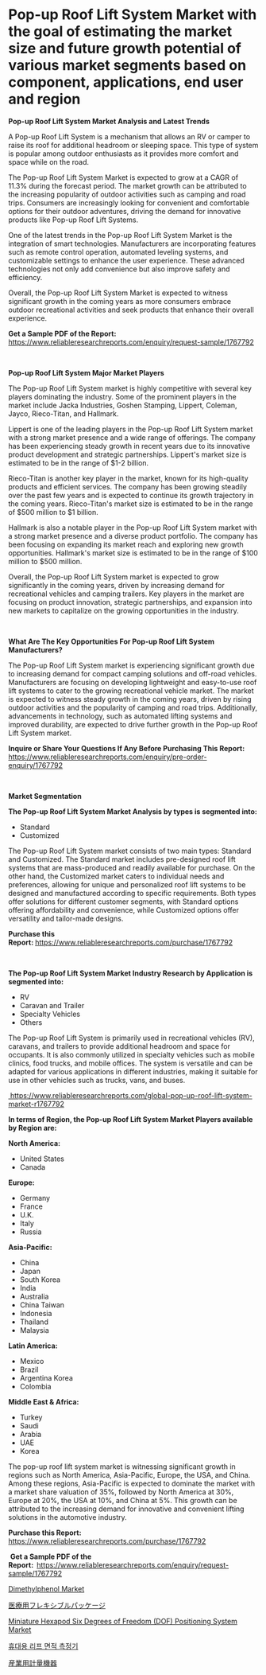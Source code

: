 <p><h1>Pop-up Roof Lift System Market with the goal of estimating the market size and future growth potential of various market segments based on component, applications, end user and region</h1></p><p><strong>Pop-up Roof Lift System Market Analysis and Latest Trends</strong></p>
<p><p>A Pop-up Roof Lift System is a mechanism that allows an RV or camper to raise its roof for additional headroom or sleeping space. This type of system is popular among outdoor enthusiasts as it provides more comfort and space while on the road.</p><p>The Pop-up Roof Lift System Market is expected to grow at a CAGR of 11.3% during the forecast period. The market growth can be attributed to the increasing popularity of outdoor activities such as camping and road trips. Consumers are increasingly looking for convenient and comfortable options for their outdoor adventures, driving the demand for innovative products like Pop-up Roof Lift Systems.</p><p>One of the latest trends in the Pop-up Roof Lift System Market is the integration of smart technologies. Manufacturers are incorporating features such as remote control operation, automated leveling systems, and customizable settings to enhance the user experience. These advanced technologies not only add convenience but also improve safety and efficiency.</p><p>Overall, the Pop-up Roof Lift System Market is expected to witness significant growth in the coming years as more consumers embrace outdoor recreational activities and seek products that enhance their overall experience.</p></p>
<p><strong>Get a Sample PDF of the Report:&nbsp;</strong> <a href="https://www.reliableresearchreports.com/enquiry/request-sample/1767792">https://www.reliableresearchreports.com/enquiry/request-sample/1767792</a></p>
<p>&nbsp;</p>
<p><strong>Pop-up Roof Lift System Major Market Players</strong></p>
<p><p>The Pop-up Roof Lift System market is highly competitive with several key players dominating the industry. Some of the prominent players in the market include Jacka Industries, Goshen Stamping, Lippert, Coleman, Jayco, Rieco-Titan, and Hallmark.</p><p>Lippert is one of the leading players in the Pop-up Roof Lift System market with a strong market presence and a wide range of offerings. The company has been experiencing steady growth in recent years due to its innovative product development and strategic partnerships. Lippert's market size is estimated to be in the range of $1-2 billion.</p><p>Rieco-Titan is another key player in the market, known for its high-quality products and efficient services. The company has been growing steadily over the past few years and is expected to continue its growth trajectory in the coming years. Rieco-Titan's market size is estimated to be in the range of $500 million to $1 billion.</p><p>Hallmark is also a notable player in the Pop-up Roof Lift System market with a strong market presence and a diverse product portfolio. The company has been focusing on expanding its market reach and exploring new growth opportunities. Hallmark's market size is estimated to be in the range of $100 million to $500 million.</p><p>Overall, the Pop-up Roof Lift System market is expected to grow significantly in the coming years, driven by increasing demand for recreational vehicles and camping trailers. Key players in the market are focusing on product innovation, strategic partnerships, and expansion into new markets to capitalize on the growing opportunities in the industry.</p></p>
<p>&nbsp;</p>
<p><strong>What Are The Key Opportunities For Pop-up Roof Lift System Manufacturers?</strong></p>
<p><p>The Pop-up Roof Lift System market is experiencing significant growth due to increasing demand for compact camping solutions and off-road vehicles. Manufacturers are focusing on developing lightweight and easy-to-use roof lift systems to cater to the growing recreational vehicle market. The market is expected to witness steady growth in the coming years, driven by rising outdoor activities and the popularity of camping and road trips. Additionally, advancements in technology, such as automated lifting systems and improved durability, are expected to drive further growth in the Pop-up Roof Lift System market.</p></p>
<p><strong>Inquire or Share Your Questions If Any Before Purchasing This Report:</strong> <a href="https://www.reliableresearchreports.com/enquiry/pre-order-enquiry/1767792">https://www.reliableresearchreports.com/enquiry/pre-order-enquiry/1767792</a></p>
<p>&nbsp;</p>
<p><strong>Market Segmentation</strong></p>
<p><strong>The Pop-up Roof Lift System Market Analysis by types is segmented into:</strong></p>
<p><ul><li>Standard</li><li>Customized</li></ul></p>
<p><p>The Pop-up Roof Lift System market consists of two main types: Standard and Customized. The Standard market includes pre-designed roof lift systems that are mass-produced and readily available for purchase. On the other hand, the Customized market caters to individual needs and preferences, allowing for unique and personalized roof lift systems to be designed and manufactured according to specific requirements. Both types offer solutions for different customer segments, with Standard options offering affordability and convenience, while Customized options offer versatility and tailor-made designs.</p></p>
<p><strong>Purchase this Report:&nbsp;</strong><a href="https://www.reliableresearchreports.com/purchase/1767792">https://www.reliableresearchreports.com/purchase/1767792</a></p>
<p>&nbsp;</p>
<p><strong>The Pop-up Roof Lift System Market Industry Research by Application is segmented into:</strong></p>
<p><ul><li>RV</li><li>Caravan and Trailer</li><li>Specialty Vehicles</li><li>Others</li></ul></p>
<p><p>The Pop-up Roof Lift System is primarily used in recreational vehicles (RV), caravans, and trailers to provide additional headroom and space for occupants. It is also commonly utilized in specialty vehicles such as mobile clinics, food trucks, and mobile offices. The system is versatile and can be adapted for various applications in different industries, making it suitable for use in other vehicles such as trucks, vans, and buses.</p></p>
<p><a href="https://www.reliableresearchreports.com/global-pop-up-roof-lift-system-market-r1767792">&nbsp;https://www.reliableresearchreports.com/global-pop-up-roof-lift-system-market-r1767792</a></p>
<p><strong>In terms of Region, the Pop-up Roof Lift System Market Players available by Region are:</strong></p>
<p>
    <p> <strong> North America: </strong>
        <ul>
            <li>United States</li>
            <li>Canada</li>
        </ul>
        </p> 
    <p> <strong> Europe: </strong>
        <ul>
            <li>Germany</li>
            <li>France</li>
            <li>U.K.</li>
            <li>Italy</li>
            <li>Russia</li>
        </ul>
        </p> 
    <p> <strong> Asia-Pacific: </strong>
        <ul>
            <li>China</li>
            <li>Japan</li>
            <li>South Korea</li>
            <li>India</li>
            <li>Australia</li>
            <li>China Taiwan</li>
            <li>Indonesia</li>
            <li>Thailand</li>
            <li>Malaysia</li>
        </ul>
        </p> 
    <p> <strong> Latin America: </strong>
        <ul>
            <li>Mexico</li>
            <li>Brazil</li>
            <li>Argentina Korea</li>
            <li>Colombia</li>
        </ul>
        </p> 
    <p> <strong> Middle East & Africa: </strong>
        <ul>
            <li>Turkey</li>
            <li>Saudi</li>
            <li>Arabia</li>
            <li>UAE</li>
            <li>Korea</li>
        </ul>
    </p>
    </p>
<p><p>The pop-up roof lift system market is witnessing significant growth in regions such as North America, Asia-Pacific, Europe, the USA, and China. Among these regions, Asia-Pacific is expected to dominate the market with a market share valuation of 35%, followed by North America at 30%, Europe at 20%, the USA at 10%, and China at 5%. This growth can be attributed to the increasing demand for innovative and convenient lifting solutions in the automotive industry.</p></p>
<p><strong>Purchase this Report: </strong><a href="https://www.reliableresearchreports.com/purchase/1767792">https://www.reliableresearchreports.com/purchase/1767792</a></p>
<p>&nbsp;<strong>Get a Sample PDF of the Report:&nbsp;&nbsp;</strong><a href="https://www.reliableresearchreports.com/enquiry/request-sample/1767792">https://www.reliableresearchreports.com/enquiry/request-sample/1767792</a></p>
<p><strong></strong></p>
<p><p><a href="https://issuu.com/reportprime-2/docs/dimethylphenol-market-size-2030.pptx">Dimethylphenol Market</a></p><p><a href="https://github.com/joaejkdzgyljvo6/Market-Research-Report-List-1/blob/main/563866140227.md">医療用フレキシブルパッケージ</a></p><p><a href="https://github.com/derrinmiltonellis35gcl/Market-Research-Report-List-2/blob/main/miniature-hexapod-six-degrees-of-freedom-dof-positioning-system-market.md">Miniature Hexapod Six Degrees of Freedom (DOF) Positioning System Market</a></p><p><a href="https://github.com/fredrickeglers/Market-Research-Report-List-1/blob/main/610880638010.md">휴대용 리프 면적 측정기</a></p><p><a href="https://github.com/ppmazlotr77499/Market-Research-Report-List-1/blob/main/660052540226.md">産業用計量機器</a></p></p>